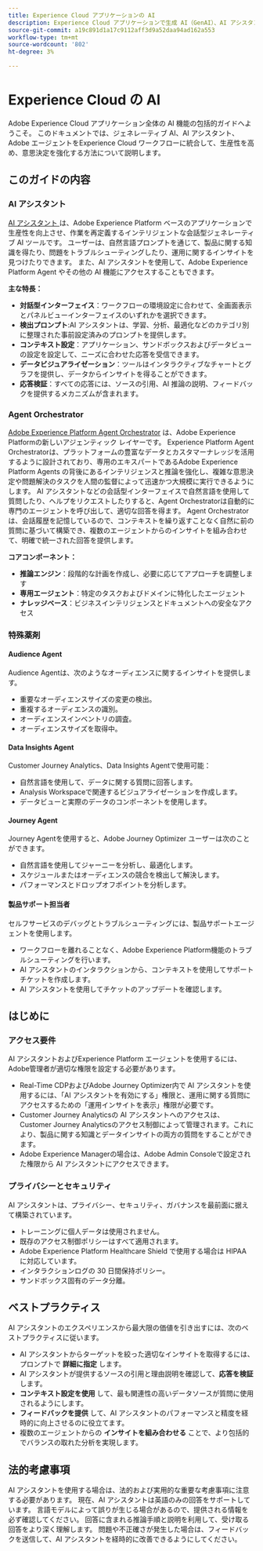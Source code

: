 ```yaml
---
title: Experience Cloud アプリケーションの AI
description: Experience Cloud アプリケーションで生成 AI（GenAI）、AI アシスタント、エージェント型 AI がどのように使用されるかについて説明します。
source-git-commit: a19c891d1a17c9112aff3d9a52daa94ad162a553
workflow-type: tm+mt
source-wordcount: '802'
ht-degree: 3%

---
```


# Experience Cloud の AI

Adobe Experience Cloud アプリケーション全体の AI 機能の包括的ガイドへようこそ。 このドキュメントでは、ジェネレーティブ AI、AI アシスタント、Adobe エージェントをExperience Cloud ワークフローに統合して、生産性を高め、意思決定を強化する方法について説明します。

## このガイドの内容

### AI アシスタント

[AI アシスタント &#x200B;](./ai-assistant/ai-assistant-ui.md) は、Adobe Experience Platform ベースのアプリケーションで生産性を向上させ、作業を再定義するインテリジェントな会話型ジェネレーティブ AI ツールです。 ユーザーは、自然言語プロンプトを通じて、製品に関する知識を得たり、問題をトラブルシューティングしたり、運用に関するインサイトを見つけたりできます。 また、AI アシスタントを使用して、Adobe Experience Platform Agent やその他の AI 機能にアクセスすることもできます。

**主な特長：**

- **対話型インターフェイス**：ワークフローの環境設定に合わせて、全画面表示とパネルビューインターフェイスのいずれかを選択できます。
- **検出プロンプト**:AI アシスタントは、学習、分析、最適化などのカテゴリ別に整理された事前設定済みのプロンプトを提供します。
- **コンテキスト設定**：アプリケーション、サンドボックスおよびデータビューの設定を設定して、ニーズに合わせた応答を受信できます。
- **データビジュアライゼーション**：ツールはインタラクティブなチャートとグラフを提供し、データからインサイトを得ることができます。
- **応答検証**：すべての応答には、ソースの引用、AI 推論の説明、フィードバックを提供するメカニズムが含まれます。


### Agent Orchestrator

[Adobe Experience Platform Agent Orchestrator](./agents/agent-orchestrator.md) は、Adobe Experience Platformの新しいアジェンティック レイヤーです。 Experience Platform Agent Orchestratorは、プラットフォームの豊富なデータとカスタマーナレッジを活用するように設計されており、専用のエキスパートであるAdobe Experience Platform Agents の背後にあるインテリジェンスと推論を強化し、複雑な意思決定や問題解決のタスクを人間の監督によって迅速かつ大規模に実行できるようにします。 AI アシスタントなどの会話型インターフェイスで自然言語を使用して質問したり、ヘルプをリクエストしたりすると、Agent Orchestratorは自動的に専門のエージェントを呼び出して、適切な回答を得ます。 Agent Orchestratorは、会話履歴を記憶しているので、コンテキストを繰り返すことなく自然に前の質問に基づいて構築でき、複数のエージェントからのインサイトを組み合わせて、明確で統一された回答を提供します。

**コアコンポーネント：**

- **推論エンジン**：段階的な計画を作成し、必要に応じてアプローチを調整します
- **専用エージェント**：特定のタスクおよびドメインに特化したエージェント
- **ナレッジベース**：ビジネスインテリジェンスとドキュメントへの安全なアクセス

### 特殊薬剤

#### Audience Agent

Audience Agentは、次のようなオーディエンスに関するインサイトを提供します。

- 重要なオーディエンスサイズの変更の検出。
- 重複するオーディエンスの識別。
- オーディエンスインベントリの調査。
- オーディエンスサイズを取得中。

#### Data Insights Agent

Customer Journey Analytics、Data Insights Agentで使用可能：

- 自然言語を使用して、データに関する質問に回答します。
- Analysis Workspaceで関連するビジュアライゼーションを作成します。
- データビューと実際のデータのコンポーネントを使用します。

#### Journey Agent

Journey Agentを使用すると、Adobe Journey Optimizer ユーザーは次のことができます。

- 自然言語を使用してジャーニーを分析し、最適化します。
- スケジュールまたはオーディエンスの競合を検出して解決します。
- パフォーマンスとドロップオフポイントを分析します。

#### 製品サポート担当者

セルフサービスのデバッグとトラブルシューティングには、製品サポートエージェントを使用します。

- ワークフローを離れることなく、Adobe Experience Platform機能のトラブルシューティングを行います。
- AI アシスタントのインタラクションから、コンテキストを使用してサポートチケットを作成します。
- AI アシスタントを使用してチケットのアップデートを確認します。

## はじめに

### アクセス要件

AI アシスタントおよびExperience Platform エージェントを使用するには、Adobe管理者が適切な権限を設定する必要があります。

- Real-Time CDPおよびAdobe Journey Optimizer内で AI アシスタントを使用するには、「AI アシスタントを有効にする」権限と、運用に関する質問にアクセスするための「運用インサイトを表示」権限が必要です。
- Customer Journey Analyticsの AI アシスタントへのアクセスは、Customer Journey Analyticsのアクセス制御によって管理されます。これにより、製品に関する知識とデータインサイトの両方の質問をすることができます。
- Adobe Experience Managerの場合は、Adobe Admin Consoleで設定された権限から AI アシスタントにアクセスできます。

### プライバシーとセキュリティ

AI アシスタントは、プライバシー、セキュリティ、ガバナンスを最前面に据えて構築されています。

- トレーニングに個人データは使用されません。
- 既存のアクセス制御ポリシーはすべて適用されます。
- Adobe Experience Platform Healthcare Shield で使用する場合は HIPAA に対応しています。
- インタラクションログの 30 日間保持ポリシー。
- サンドボックス固有のデータ分離。

## ベストプラクティス

AI アシスタントのエクスペリエンスから最大限の価値を引き出すには、次のベストプラクティスに従います。

- AI アシスタントからターゲットを絞った適切なインサイトを取得するには、プロンプトで **詳細に指定** します。
- AI アシスタントが提供するソースの引用と理由説明を確認して、**応答を検証** します。
- **コンテキスト設定を使用** して、最も関連性の高いデータソースが質問に使用されるようにします。
- **フィードバックを提供** して、AI アシスタントのパフォーマンスと精度を経時的に向上させるのに役立てます。
- 複数のエージェントからの **インサイトを組み合わせる** ことで、より包括的でバランスの取れた分析を実現します。

## 法的考慮事項

AI アシスタントを使用する場合は、法的および実用的な重要な考慮事項に注意する必要があります。 現在、AI アシスタントは英語のみの回答をサポートしています。 言語モデルによって誤りが生じる場合があるので、提供される情報を必ず確認してください。 回答に含まれる推論手順と説明を利用して、受け取る回答をより深く理解します。 問題や不正確さが発生した場合は、フィードバックを送信して、AI アシスタントを経時的に改善できるようにしてください。
